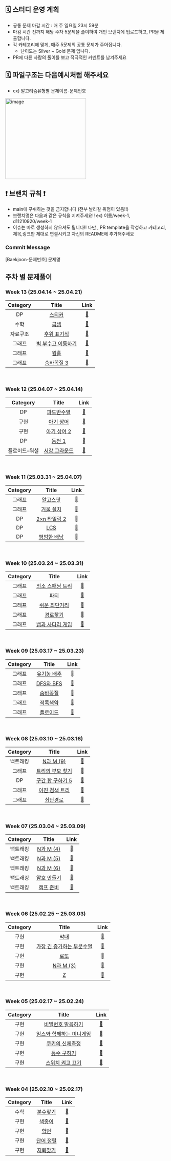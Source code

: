 
## 🗓️ 스터디 운영 계획
- 공통 문제 마감 시간 : 매 주 일요일 23시 59분
- 마감 시간 전까지 해당 주차 5문제을 풀이하여 개인 브랜치에 업로드하고, PR을 제출합니다.
- 각 카테고리에 맞게, 매주 5문제의 공통 문제가 주어집니다.
    - 난이도는 Silver ~ Gold 문제 입니다.
- PR에 다른 사람의 풀이를 보고 적극적인 커멘트를 남겨주세요

## 🗓️ 파일구조는 다음예시처럼 해주세요 
- ex) 알고리즘유형별 문제이름-문제번호
<img width="252" alt="image" src="https://github.com/user-attachments/assets/71a5fc6c-ca41-4eda-ab13-f5c806c1570c">

## ❗️ 브랜치 규칙 ❗️
- main에 푸쉬하는 것을 금지합니다 (전부 날라갈 위험이 있음!!)
- 브랜치명은 다음과 같은 규칙을 지켜주세요!! ex) 이름/week-1, d11210920/week-1
- 이슈는 따로 생성하지 않으셔도 됩니다!! 다만 , PR template을 작성하고 카테고리,제목,링크만 제대로 연결시키고 자신의 README에 추가해주세요

### Commit Message
[Baekjoon-문제번호] 문제명



 
## 주차 별 문제풀이 

### Week 13 (25.04.14 ~ 25.04.21)
| Category | Title | Link |
| :------: | :---: | :--: |
| DP |  <a href="https://www.acmicpc.net/problem/9465">스티커</a> | <a href="">🔗</a> |
| 수학 |  <a href="https://www.acmicpc.net/problem/1629">곱셈</a> | <a href="">🔗</a> |
| 자료구조 |  <a href="https://www.acmicpc.net/problem/1918">후위 표기식</a> | <a href="">🔗</a> |
| 그래프 |  <a href="https://www.acmicpc.net/problem/2206">벽 부수고 이동하기</a> | <a href="">🔗</a> |
| 그래프 |  <a href="https://www.acmicpc.net/problem/1865">웜홀</a> | <a href="">🔗</a> |
| 그래프 |  <a href="https://www.acmicpc.net/problem/13549">숨바꼭질 3</a> | <a href="">🔗</a> |
<br>

### Week 12 (25.04.07 ~ 25.04.14)
| Category | Title | Link |
| :------: | :---: | :--: |
| DP |  <a href="https://www.acmicpc.net/problem/9461">파도반수열</a> | <a href="">🔗</a> |
| 구현 |  <a href="https://www.acmicpc.net/problem/16236">아기 상어 | <a href="">🔗</a> |
| 구현 |  <a href="https://www.acmicpc.net/problem/17086">아기 상어 2</a> | <a href="">🔗</a> |
| DP |  <a href="https://www.acmicpc.net/problem/2293">동전 1</a> | <a href="">🔗</a> |
| 플로이드–워셜 |  <a href="https://www.acmicpc.net/problem/14938">서강 그라운드  </a> | <a href="">🔗</a> |
<br>

### Week 11 (25.03.31 ~ 25.04.07)
| Category | Title | Link |
| :------: | :---: | :--: |
| 그래프 |  <a href="https://www.acmicpc.net/problem/1261">알고스팟</a> | <a href="">🔗</a> |
| 그래프 |  <a href="https://www.acmicpc.net/problem/2151">거울 설치 | <a href="">🔗</a> |
| DP |  <a href="https://www.acmicpc.net/problem/11727">2×n 타일링 2</a> | <a href="">🔗</a> |
| DP |  <a href="https://www.acmicpc.net/problem/9251">LCS</a> | <a href="">🔗</a> |
| DP |  <a href="https://www.acmicpc.net/problem/12865">평범한 배낭  </a> | <a href="">🔗</a> |
<br>

### Week 10 (25.03.24 ~ 25.03.31)
| Category | Title | Link |
| :------: | :---: | :--: |
| 그래프 |  <a href="https://www.acmicpc.net/problem/1197">최소 스패닝 트리</a> | <a href="">🔗</a> |
| 그래프 |  <a href="https://www.acmicpc.net/problem/1238">파티 | <a href="">🔗</a> |
| 그래프 |  <a href="https://www.acmicpc.net/problem/14940">쉬운 최단거리</a> | <a href="">🔗</a> |
| 그래프 |  <a href="https://www.acmicpc.net/problem/11403">경로찾기</a> | <a href="">🔗</a> |
| 그래프 |  <a href="https://www.acmicpc.net/problem/16928">뱀과 사다리 게임  </a> | <a href="">🔗</a> |
<br>

### Week 09 (25.03.17 ~ 25.03.23)
| Category | Title | Link |
| :------: | :---: | :--: |
| 그래프 |  <a href="https://www.acmicpc.net/problem/1012">유기농 배추</a> | <a href="">🔗</a> |
| 그래프 |  <a href="https://www.acmicpc.net/problem/1260">DFS와 BFS| <a href="">🔗</a> |
| 그래프 |  <a href="https://www.acmicpc.net/problem/1697">숨바꼭질</a> | <a href="">🔗</a> |
| 그래프 |  <a href="https://www.acmicpc.net/problem/10026">적록색약</a> | <a href="">🔗</a> |
| 그래프 |  <a href="https://www.acmicpc.net/problem/11404">플로이드 </a> | <a href="">🔗</a> |
<br>

### Week 08 (25.03.10 ~ 25.03.16)
| Category | Title | Link |
| :------: | :---: | :--: |
| 백트래킹 |  <a href="https://www.acmicpc.net/problem/15663">N과 M (9)</a> | <a href="">🔗</a> |
| 그래프 |  <a href="https://www.acmicpc.net/problem/11725">트리의 부모 찾기| <a href="">🔗</a> |
| DP |  <a href="https://www.acmicpc.net/problem/11660">구간 합 구하기 5</a> | <a href="">🔗</a> |
| 그래프 |  <a href="https://www.acmicpc.net/problem/5639">이진 검색 트리</a> | <a href="">🔗</a> |
| 그래프 |  <a href="https://www.acmicpc.net/problem/1753">최단경로 </a> | <a href="">🔗</a> |
<br>

### Week 07 (25.03.04 ~ 25.03.09)
| Category | Title | Link |
| :------: | :---: | :--: |
| 백트래킹 |  <a href="https://www.acmicpc.net/problem/15652">N과 M (4)</a> | <a href="">🔗</a> |
| 백트래킹 |  <a href="https://www.acmicpc.net/problem/15654">N과 M (5)     | <a href="">🔗</a> |
| 백트래킹 |  <a href="https://www.acmicpc.net/problem/15655">N과 M (6)</a> | <a href="">🔗</a> |
| 백트래킹 |  <a href="https://www.acmicpc.net/problem/1759">암호 만들기</a> | <a href="">🔗</a> |
| 백트래킹 |  <a href="https://www.acmicpc.net/problem/16938">캠프 준비 </a> | <a href="">🔗</a> |
<br>

### Week 06 (25.02.25 ~ 25.03.03)
| Category | Title | Link |
| :------: | :---: | :--: |
| 구현 |  <a href="https://www.acmicpc.net/problem/1094">막대</a> | <a href="">🔗</a> |
| 구현 |  <a href="https://www.acmicpc.net/problem/11053">가장 긴 증가하는 부분수열</a> | <a href="">🔗</a> |
| 구현 |  <a href="https://www.acmicpc.net/problem/6603">로또 </a> | <a href="">🔗</a> |
| 구현 |  <a href="https://www.acmicpc.net/problem/15651">N과 M (3)</a> | <a href="">🔗</a> |
| 구현 |  <a href="https://www.acmicpc.net/problem/1074">Z </a> | <a href="">🔗</a> |
<br>

### Week 05 (25.02.17 ~ 25.02.24)
| Category | Title | Link |
| :------: | :---: | :--: |
| 구현 |  <a href="https://www.acmicpc.net/problem/4659">비밀번호 발음하기</a> | <a href="">🔗</a> |
| 구현 |  <a href="https://www.acmicpc.net/problem/25757">임스와 함께하는 미니게임</a> | <a href="">🔗</a> |
| 구현 |  <a href="https://www.acmicpc.net/problem/20125">쿠키의 신체측정 </a> | <a href="">🔗</a> |
| 구현 |  <a href="https://www.acmicpc.net/problem/1205">등수 구하기</a> | <a href="">🔗</a> |
| 구현 |  <a href="https://www.acmicpc.net/problem/1244">스위치 켜고 끄기 </a> | <a href="">🔗</a> |
<br>
 
### Week 04 (25.02.10 ~ 25.02.17)
| Category | Title | Link |
| :------: | :---: | :--: |
| 수학 |  <a href="https://www.acmicpc.net/problem/1193">분수찾기</a> | <a href="">🔗</a> |
| 구현 |  <a href="https://www.acmicpc.net/problem/2563">색종이</a> | <a href="">🔗</a> |
| 구현 |  <a href="https://www.acmicpc.net/problem/3711">학번 </a> | <a href="">🔗</a> |
| 구현 |  <a href="https://www.acmicpc.net/problem/1181">단어 정렬</a> | <a href="">🔗</a> |
| 구현 |  <a href="https://www.acmicpc.net/problem/4108">지뢰찾기 </a> | <a href="">🔗</a> |
<br>
